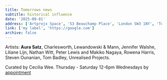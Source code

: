 ```yaml
---
title: Tomorrows news
subtitle: historical influence
date: '2025-09-01'
address: ['Artprojx Space', '53 Beauchamp Place', 'London SW3 1NY', 'Tel: 020 7584 0717']
link: ['my label', 'https://google.com']
archive: false
---
```


Artists: **Aura Satz**, Charlesworth, Lewandowski & Mann, Jennifer Walshe, Liliane Lijn, Nathan Witt, Peter Lewis and Makiko Nagaya, Rowena Harris, Steven Ounanian, Tom Badley, Unrealised Projects.

Curated by Cecilia Wee. Thursday - Saturday 12-6pm
Wednesdays by [appointment](https://google.com)
